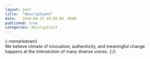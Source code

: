 ```yaml
---
layout: post
title:  "description3"
date:   2018-08-15 19:58:04 -0500
published: true
categories: description3
---
```

{::nomarkdown}  
We believe climate of innovation, authenticity, and meaningful change happens at the intersection of many diverse voices.
{:/}  

